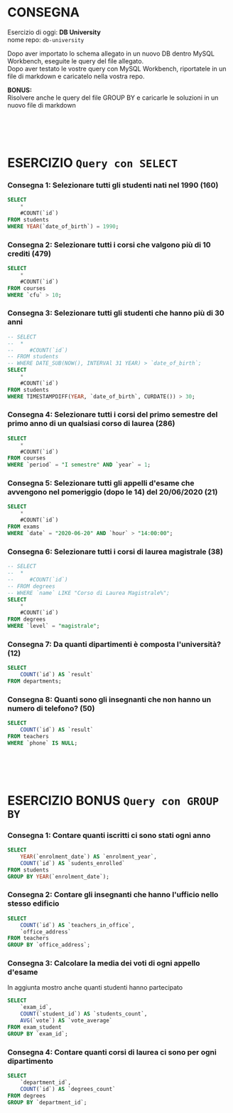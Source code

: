 # CONSEGNA
Esercizio di oggi: **DB University**
<br />
nome repo: `db-university`

Dopo aver importato lo schema allegato in un nuovo DB dentro MySQL Workbench, eseguite le query del file allegato.
<br />
Dopo aver testato le vostre query con MySQL Workbench, riportatele in un file di markdown e caricatelo nella vostra repo.

**BONUS:**
<br />
Risolvere anche le query del file GROUP BY e caricarle le soluzioni in un nuovo file di markdown







<br />
<br />
<br />

# ESERCIZIO `Query con SELECT`



### Consegna 1: Selezionare tutti gli studenti nati nel 1990 (160)

```sql
SELECT 
	*
    #COUNT(`id`)
FROM students
WHERE YEAR(`date_of_birth`) = 1990;
```




### Consegna 2: Selezionare tutti i corsi che valgono più di 10 crediti (479)

```sql
SELECT 
	*
    #COUNT(`id`)
FROM courses
WHERE `cfu` > 10;
```




### Consegna 3: Selezionare tutti gli studenti che hanno più di 30 anni

```sql
-- SELECT 
-- 	*
--     #COUNT(`id`)
-- FROM students
-- WHERE DATE_SUB(NOW(), INTERVAl 31 YEAR) > `date_of_birth`;
SELECT 
	*
    #COUNT(`id`)
FROM students
WHERE TIMESTAMPDIFF(YEAR, `date_of_birth`, CURDATE()) > 30;
```






### Consegna 4: Selezionare tutti i corsi del primo semestre del primo anno di un qualsiasi corso di laurea (286)

```sql
SELECT 
	*
    #COUNT(`id`)
FROM courses
WHERE `period` = "I semestre" AND `year` = 1;
```






### Consegna 5: Selezionare tutti gli appelli d'esame che avvengono nel pomeriggio (dopo le 14) del 20/06/2020 (21)

```sql
SELECT 
	*
    #COUNT(`id`)
FROM exams
WHERE `date` = "2020-06-20" AND `hour` > "14:00:00";
```






### Consegna 6: Selezionare tutti i corsi di laurea magistrale (38)

```sql
-- SELECT 
-- 	*
--     #COUNT(`id`)
-- FROM degrees
-- WHERE `name` LIKE "Corso di Laurea Magistrale%";
SELECT 
	*
    #COUNT(`id`)
FROM degrees
WHERE `level` = "magistrale";
```






### Consegna 7: Da quanti dipartimenti è composta l'università? (12)

```sql
SELECT 
	COUNT(`id`) AS `result`
FROM departments;
```






### Consegna 8: Quanti sono gli insegnanti che non hanno un numero di telefono? (50)

```sql
SELECT 
	COUNT(`id`) AS `result`
FROM teachers
WHERE `phone` IS NULL;
```






<br />
<br />
<br />

# ESERCIZIO BONUS `Query con GROUP BY`



### Consegna 1: Contare quanti iscritti ci sono stati ogni anno

```sql
SELECT 
	YEAR(`enrolment_date`) AS `enrolment_year`, 
    COUNT(`id`) AS `sudents_enrolled`
FROM students
GROUP BY YEAR(`enrolment_date`);
```



### Consegna 2: Contare gli insegnanti che hanno l'ufficio nello stesso edificio

```sql
SELECT 
	COUNT(`id`) AS `teachers_in_office`, 
    `office_address`
FROM teachers
GROUP BY `office_address`;
```



### Consegna 3: Calcolare la media dei voti di ogni appello d'esame
In aggiunta mostro anche quanti studenti hanno partecipato
```sql
SELECT 
	`exam_id`,
    COUNT(`student_id`) AS `students_count`,
	AVG(`vote`) AS `vote_average`
FROM exam_student
GROUP BY `exam_id`;
```



### Consegna 4: Contare quanti corsi di laurea ci sono per ogni dipartimento

```sql
SELECT 
	`department_id`,
    COUNT(`id`) AS `degrees_count`
FROM degrees
GROUP BY `department_id`;
```